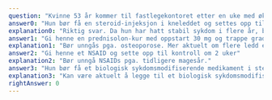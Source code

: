 ```yaml
---
question: "Kvinne 53 år kommer til fastlegekontoret etter en uke med økende smerter og hevelse i høyre kne. Hun har kjent leddgikt og har fått behandling med Methotrexate 25 mg s.c. per uke i mange år med god effekt og god toleranse. Hun har hatt stabil sykdom og har vært i remisjon ved de siste kontrollene hos revmatolog. Blodprøvene viser normale verdier med unntak av CRP på 25 mg/L (ref. <5). Hun hadde et blødende magesår tidlig i sykdomsforløpet da hun tok for mye Ibux for leddsmertene sine. Hun har fått påvist osteoporose, men har ellers ingen tilleggssykdommer. Hva er mest aktuelt å gjøre videre?"
answer0: "Hun bør få en steroid-injeksjon i kneleddet og settes opp til kontroll om 1-2 måneder"
explanation0: "Riktig svar. Da hun har hatt stabil sykdom i flere år, bør man først forsøke med en steroid-injeksjon. Dersom lokalbehandling ikke har tilstrekkelig effekt, bør man vurdere å legge til et biologisk sykdomsmodifiserende medikament, eventuelt legge til et annet syntetisk sykdomsmodifiserende medikament."
answer1: "Gi henne en prednisolon-kur med oppstart 30 mg og trappe gradvis ned dosen over ca. 2 måneder"
explanation1: "Bør unngås pga. osteoporose. Mer aktuelt om flere ledd er affisert, men da i lavere dose. Kan være aktuelt å gi prednisolon om man ikke har mulighet til å gi en steroid-injeksjon i kneleddet."
answer2: "Gi henne et NSAID og sette opp til kontroll om 2 uker"
explanation2: "Bør unngå NSAIDs pga. tidligere magesår."
answer3: "Hun bør få et biologisk sykdomsmodifiserende medikament i stedet for Methotrexate da methotrexate ikke lenger har tilstrekkelig effekt"
explanation3: "Kan være aktuelt å legge til et biologisk sykdomsmodifiserende medikament dersom hun har vedvarende artrittaktivitet, men i så fall bør ikke methotrexate seponeres da hun har god toleranse og sannsynligvis har hatt effekt. Det er dokumentert at biologisk sykdomsmodifierende behandling har best effekt sammen med methotrexate."
rightAnswer: 0
---
```

